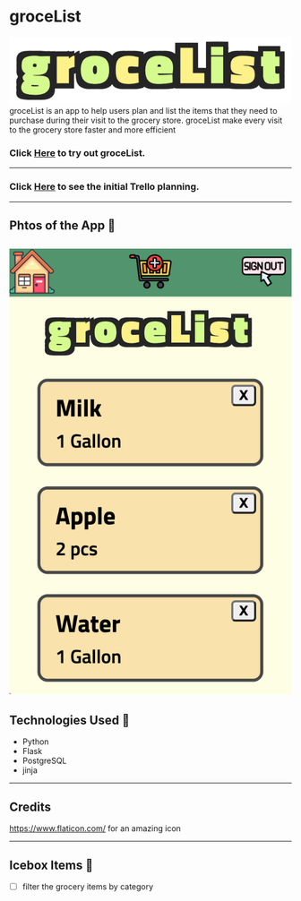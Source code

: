 # groceList 

![groceList-logo ](/myapp/static/images/logo.png)<br>
  groceList is an app to help users plan and list the items that they need to purchase during their visit to the grocery store. groceList make every visit to the grocery store faster and more efficient 

### Click [Here](https://grocelist-tc.herokuapp.com/) to try out groceList.

---
### Click [Here](https://trello.com/b/76MutgR8/unit4-project-planning) to see the initial Trello planning.

---

## Phtos of the App  📸
![inapp-photo ](/myapp/static/images/index-pg.png)
---

## Technologies Used 💾
- Python
- Flask
- PostgreSQL
- jinja

---
## Credits
https://www.flaticon.com/ for an amazing icon

---
## Icebox Items 🧊
- [ ] filter the grocery items by category
